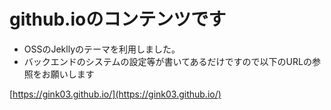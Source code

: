 # github.ioのコンテンツです
- OSSのJekllyのテーマを利用しました。
- バックエンドのシステムの設定等が書いてあるだけですので以下のURLの参照をお願いします

[https://gink03.github.io/](https://gink03.github.io/)


